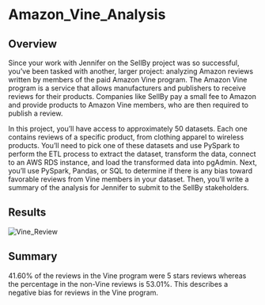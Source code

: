# Amazon_Vine_Analysis

## Overview
Since your work with Jennifer on the SellBy project was so successful, you’ve been tasked with another, larger project: analyzing Amazon reviews written by members of the paid Amazon Vine program. The Amazon Vine program is a service that allows manufacturers and publishers to receive reviews for their products. Companies like SellBy pay a small fee to Amazon and provide products to Amazon Vine members, who are then required to publish a review.

In this project, you’ll have access to approximately 50 datasets. Each one contains reviews of a specific product, from clothing apparel to wireless products. You’ll need to pick one of these datasets and use PySpark to perform the ETL process to extract the dataset, transform the data, connect to an AWS RDS instance, and load the transformed data into pgAdmin. Next, you’ll use PySpark, Pandas, or SQL to determine if there is any bias toward favorable reviews from Vine members in your dataset. Then, you’ll write a summary of the analysis for Jennifer to submit to the SellBy stakeholders.

## Results
![Vine_Review](https://user-images.githubusercontent.com/83085800/148006042-84d4740c-601c-4489-bc35-bc38c97c9c12.png)

## Summary
41.60% of the reviews in the Vine program were 5 stars reviews whereas the percentage in the non-Vine reviews is 53.01%. This describes a negative bias for reviews in the Vine program.
